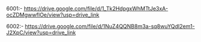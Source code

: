 6001:-	https://drive.google.com/file/d/1_Tk2HdpgxWhMTtJe3xA-ocZDMgwwfIOe/view?usp=drive_link

6002:-	https://drive.google.com/file/d/1NuZ4QQNB8m3a-sq8wuYQdI2em1-J2XpC/view?usp=drive_link
